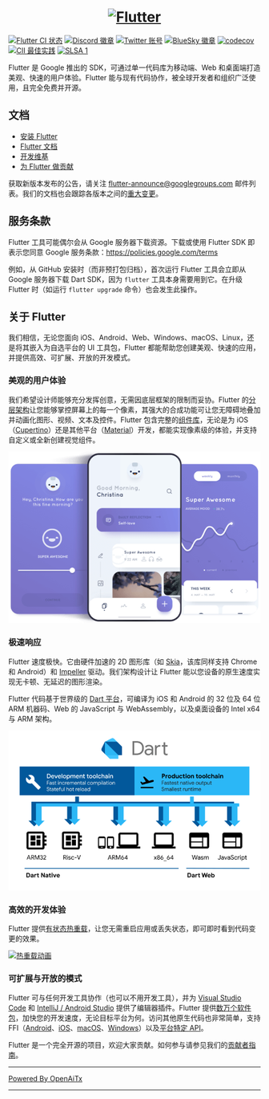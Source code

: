 <a href="https://flutter.dev/">
  <h1 align="center">
    <picture>
      <source media="(prefers-color-scheme: dark)" srcset="https://storage.googleapis.com/cms-storage-bucket/6e19fee6b47b36ca613f.png">
      <img alt="Flutter" src="https://storage.googleapis.com/cms-storage-bucket/c823e53b3a1a7b0d36a9.png">
    </picture>
  </h1>
</a>

[![Flutter CI 状态](https://flutter-dashboard.appspot.com/api/public/build-status-badge?repo=flutter)](https://flutter-dashboard.appspot.com/#/build?repo=flutter)
[![Discord 徽章][]][Discord instructions]
[![Twitter 账号][]][Twitter badge]
[![BlueSky 徽章][]][BlueSky handle]
[![codecov](https://codecov.io/gh/flutter/flutter/branch/master/graph/badge.svg?token=11yDrJU2M2)](https://codecov.io/gh/flutter/flutter)
[![CII 最佳实践](https://bestpractices.coreinfrastructure.org/projects/5631/badge)](https://bestpractices.coreinfrastructure.org/projects/5631)
[![SLSA 1](https://slsa.dev/images/gh-badge-level1.svg)](https://slsa.dev)

Flutter 是 Google 推出的 SDK，可通过单一代码库为移动端、Web 和桌面端打造美观、快速的用户体验。Flutter 能与现有代码协作，被全球开发者和组织广泛使用，且完全免费并开源。

## 文档

* [安装 Flutter](https://flutter.dev/get-started/)
* [Flutter 文档](https://docs.flutter.dev/)
* [开发维基](./docs/README.md)
* [为 Flutter 做贡献](https://github.com/flutter/flutter/blob/main/CONTRIBUTING.md)

获取新版本发布的公告，请关注 [flutter-announce@googlegroups.com](https://groups.google.com/forum/#!forum/flutter-announce) 邮件列表。我们的文档也会跟踪各版本之间的[重大变更](https://docs.flutter.dev/release/breaking-changes)。

## 服务条款

Flutter 工具可能偶尔会从 Google 服务器下载资源。下载或使用 Flutter SDK 即表示您同意 Google 服务条款：https://policies.google.com/terms

例如，从 GitHub 安装时（而非预打包归档），首次运行 Flutter 工具会立即从 Google 服务器下载 Dart SDK，因为 `flutter` 工具本身需要用到它。在升级 Flutter 时（如运行 `flutter upgrade` 命令）也会发生此操作。

## 关于 Flutter

我们相信，无论您面向 iOS、Android、Web、Windows、macOS、Linux，还是将其嵌入为自选平台的 UI 工具包，Flutter 都能帮助您创建美观、快速的应用，并提供高效、可扩展、开放的开发模式。

### 美观的用户体验

我们希望设计师能够充分发挥创意，无需因底层框架的限制而妥协。Flutter 的[分层架构]让您能够掌控屏幕上的每一个像素，其强大的合成功能可让您无障碍地叠加并动画化图形、视频、文本及控件。Flutter 包含完整的[组件库][widget catalog]，无论是为 iOS（[Cupertino]）还是其他平台（[Material]）开发，都能实现像素级的体验，并支持自定义或全新创建视觉组件。

<p align="center"><img src="https://github.com/flutter/website/blob/main/src/content/assets/images/docs/homepage/reflectly-hero-600px.png?raw=true" alt="Reflectly hero image"></p>

### 极速响应

Flutter 速度极快。它由硬件加速的 2D 图形库（如 [Skia]，该库同样支持 Chrome 和 Android）和 [Impeller] 驱动。我们架构设计让 Flutter 能以您设备的原生速度实现无卡顿、无延迟的图形渲染。

Flutter 代码基于世界级的 [Dart 平台]，可编译为 iOS 和 Android 的 32 位及 64 位 ARM 机器码、Web 的 JavaScript 与 WebAssembly，以及桌面设备的 Intel x64 与 ARM 架构。

<p align="center"><img src="https://github.com/flutter/website/blob/main/src/content/assets/images/docs/homepage/dart-diagram-small.png?raw=true" alt="Dart diagram"></p>

### 高效的开发体验

Flutter 提供[有状态热重载][Hot reload]，让您无需重启应用或丢失状态，即可即时看到代码变更的效果。

[![热重载动画][]][Hot reload]

### 可扩展与开放的模式

Flutter 可与任何开发工具协作（也可以不用开发工具），并为 [Visual Studio Code] 和 [IntelliJ / Android Studio] 提供了编辑器插件。Flutter 提供[数万个软件包][Flutter packages]，加快您的开发速度，无论目标平台为何。访问其他原生代码也非常简单，支持 FFI（[Android][Android FFI]、[iOS][iOS FFI]、[macOS][macOS FFI]、[Windows][Windows FFI]）以及[平台特定 API][platform channels]。

Flutter 是一个完全开源的项目，欢迎大家贡献。如何参与请参见我们的[贡献者指南](CONTRIBUTING.md)。

[flutter.dev]: https://flutter.dev
[Discord instructions]: ./docs/contributing/Chat.md
[Discord 徽章]: https://img.shields.io/discord/608014603317936148?logo=discord
[Twitter 账号]: https://img.shields.io/twitter/follow/flutterdev.svg?style=social&label=Follow
[Twitter badge]: https://twitter.com/intent/follow?screen_name=flutterdev
[BlueSky 徽章]: https://img.shields.io/badge/Bluesky-0285FF?logo=bluesky&logoColor=fff&label=Follow%20me%20on&color=0285FF
[BlueSky handle]: https://bsky.app/profile/flutter.dev
[分层架构]: https://docs.flutter.dev/resources/inside-flutter
[architectural overview]: https://docs.flutter.dev/resources/architectural-overview
[widget catalog]: https://flutter.dev/widgets/
[Cupertino]: https://docs.flutter.dev/development/ui/widgets/cupertino
[Material]: https://docs.flutter.dev/development/ui/widgets/material
[Skia]: https://skia.org/
[Dart 平台]: https://dart.dev/
[热重载动画]: https://github.com/flutter/website/blob/main/src/content/assets/images/docs/tools/android-studio/hot-reload.gif?raw=true
[Hot reload]: https://docs.flutter.dev/development/tools/hot-reload
[Visual Studio Code]: https://marketplace.visualstudio.com/items?itemName=Dart-Code.flutter
[IntelliJ / Android Studio]: https://plugins.jetbrains.com/plugin/9212-flutter
[Flutter packages]: https://pub.dev/flutter
[Android FFI]: https://docs.flutter.dev/development/platform-integration/android/c-interop
[iOS FFI]: https://docs.flutter.dev/development/platform-integration/ios/c-interop
[macOS FFI]: https://docs.flutter.dev/development/platform-integration/macos/c-interop
[Windows FFI]: https://docs.flutter.dev/development/platform-integration/windows/building#integrating-with-windows
[platform channels]: https://docs.flutter.dev/development/platform-integration/platform-channels
[interop example]: https://github.com/flutter/flutter/tree/main/examples/platform_channel
[Impeller]: https://docs.flutter.dev/perf/impeller


---


[Powered By OpenAiTx](https://github.com/OpenAiTx/OpenAiTx)


---